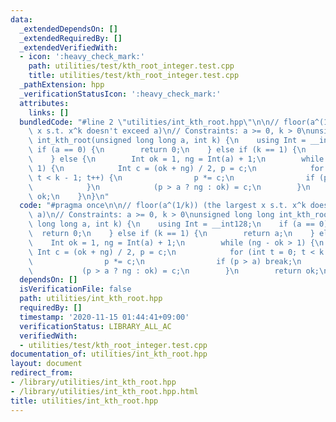 ```yaml
---
data:
  _extendedDependsOn: []
  _extendedRequiredBy: []
  _extendedVerifiedWith:
  - icon: ':heavy_check_mark:'
    path: utilities/test/kth_root_integer.test.cpp
    title: utilities/test/kth_root_integer.test.cpp
  _pathExtension: hpp
  _verificationStatusIcon: ':heavy_check_mark:'
  attributes:
    links: []
  bundledCode: "#line 2 \"utilities/int_kth_root.hpp\"\n\n// floor(a^(1/k)) (the largest\
    \ x s.t. x^k doesn't exceed a)\n// Constraints: a >= 0, k > 0\nunsigned long long\
    \ int_kth_root(unsigned long long a, int k) {\n    using Int = __int128;\n   \
    \ if (a == 0) {\n        return 0;\n    } else if (k == 1) {\n        return a;\n\
    \    } else {\n        Int ok = 1, ng = Int(a) + 1;\n        while (ng - ok >\
    \ 1) {\n            Int c = (ok + ng) / 2, p = c;\n            for (int t = 0;\
    \ t < k - 1; t++) {\n                p *= c;\n                if (p > a) break;\n\
    \            }\n            (p > a ? ng : ok) = c;\n        }\n        return\
    \ ok;\n    }\n}\n"
  code: "#pragma once\n\n// floor(a^(1/k)) (the largest x s.t. x^k doesn't exceed\
    \ a)\n// Constraints: a >= 0, k > 0\nunsigned long long int_kth_root(unsigned\
    \ long long a, int k) {\n    using Int = __int128;\n    if (a == 0) {\n      \
    \  return 0;\n    } else if (k == 1) {\n        return a;\n    } else {\n    \
    \    Int ok = 1, ng = Int(a) + 1;\n        while (ng - ok > 1) {\n           \
    \ Int c = (ok + ng) / 2, p = c;\n            for (int t = 0; t < k - 1; t++) {\n\
    \                p *= c;\n                if (p > a) break;\n            }\n \
    \           (p > a ? ng : ok) = c;\n        }\n        return ok;\n    }\n}\n"
  dependsOn: []
  isVerificationFile: false
  path: utilities/int_kth_root.hpp
  requiredBy: []
  timestamp: '2020-11-15 01:44:41+09:00'
  verificationStatus: LIBRARY_ALL_AC
  verifiedWith:
  - utilities/test/kth_root_integer.test.cpp
documentation_of: utilities/int_kth_root.hpp
layout: document
redirect_from:
- /library/utilities/int_kth_root.hpp
- /library/utilities/int_kth_root.hpp.html
title: utilities/int_kth_root.hpp
---
```

